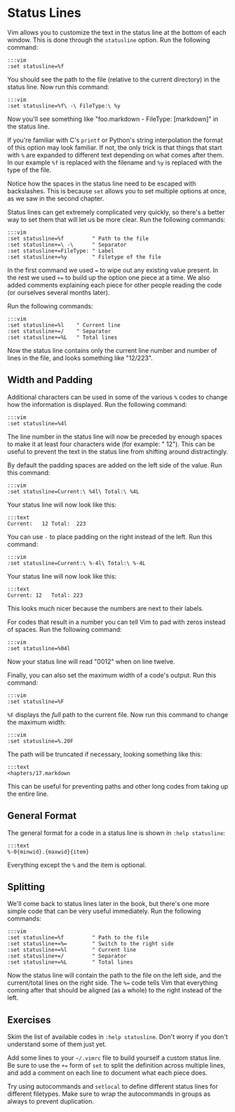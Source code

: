 Status Lines
============

Vim allows you to customize the text in the status line at the bottom of each
window.  This is done through the `statusline` option.  Run the following
command:

    :::vim
    :set statusline=%f

You should see the path to the file (relative to the current directory) in the
status line.  Now run this command:

    :::vim
    :set statusline=%f\ -\ FileType:\ %y

Now you'll see something like "foo.markdown - FileType: [markdown]" in the
status line.

If you're familiar with C's `printf` or Python's string interpolation the format
of this option may look familiar.  If not, the only trick is that things that
start with `%` are expanded to different text depending on what comes after
them.  In our example `%f` is replaced with the filename and `%y` is replaced
with the type of the file.

Notice how the spaces in the status line need to be escaped with backslashes.
This is because `set` allows you to set multiple options at once, as we saw in
the second chapter.

Status lines can get extremely complicated very quickly, so there's a better way
to set them that will let us be more clear.  Run the following commands:

    :::vim
    :set statusline=%f         " Path to the file
    :set statusline+=\ -\      " Separator
    :set statusline+=FileType: " Label
    :set statusline+=%y        " Filetype of the file

In the first command we used `=` to wipe out any existing value present.  In the
rest we used `+=` to build up the option one piece at a time.  We also added
comments explaining each piece for other people reading the code (or ourselves
several months later).

Run the following commands:

    :::vim
    :set statusline=%l    " Current line
    :set statusline+=/    " Separator
    :set statusline+=%L   " Total lines

Now the status line contains only the current line number and number of lines in
the file, and looks something like "12/223".

Width and Padding
-----------------

Additional characters can be used in some of the various `%` codes to change how
the information is displayed.  Run the following command:

    :::vim
    :set statusline=%4l

The line number in the status line will now be preceded by enough spaces to
make it at least four characters wide (for example: "  12").  This can be useful
to prevent the text in the status line from shifting around distractingly.

By default the padding spaces are added on the left side of the value.  Run this
command:

    :::vim
    :set statusline=Current:\ %4l\ Total:\ %4L

Your status line will now look like this:

    :::text
    Current:   12 Total:  223

You can use `-` to place padding on the right instead of the left.  Run this
command:

    :::vim
    :set statusline=Current:\ %-4l\ Total:\ %-4L

Your status line will now look like this:

    :::text
    Current: 12   Total: 223 

This looks much nicer because the numbers are next to their labels.

For codes that result in a number you can tell Vim to pad with zeros instead of
spaces.  Run the following command:

    :::vim
    :set statusline=%04l

Now your status line will read "0012" when on line twelve.

Finally, you can also set the maximum width of a code's output.  Run this
command:

    :::vim
    :set statusline=%F

`%F` displays the *full* path to the current file.  Now run this command to
change the maximum width:

    :::vim
    :set statusline=%.20F

The path will be truncated if necessary, looking something like this:

    :::text
    <hapters/17.markdown

This can be useful for preventing paths and other long codes from taking up the
entire line.

General Format
--------------

The general format for a code in a status line is shown in `:help statusline`:

    :::text
    %-0{minwid}.{maxwid}{item}

Everything except the `%` and the item is optional.

Splitting
---------

We'll come back to status lines later in the book, but there's one more simple
code that can be very useful immediately.  Run the following commands:

    :::vim
    :set statusline=%f         " Path to the file
    :set statusline+=%=        " Switch to the right side
    :set statusline+=%l        " Current line
    :set statusline+=/         " Separator
    :set statusline+=%L        " Total lines

Now the status line will contain the path to the file on the left side, and the
current/total lines on the right side.  The `%=` code tells Vim that everything
coming after that should be aligned (as a whole) to the right instead of the
left.

Exercises
---------

Skim the list of available codes in `:help statusline`.  Don't worry if you
don't understand some of them just yet.

Add some lines to your `~/.vimrc` file to build yourself a custom status line.
Be sure to use the `+=` form of `set` to split the definition across multiple
lines, and add a comment on each line to document what each piece does.

Try using autocommands and `setlocal` to define different status lines for
different filetypes.  Make sure to wrap the autocommands in groups as always to
prevent duplication.
